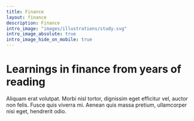 ```yaml
---
title: Finance
layout: finance
description: Finance
intro_image: "images/illustrations/study.svg"
intro_image_absolute: true
intro_image_hide_on_mobile: true
---
```


# Learnings in finance from years of reading

Aliquam erat volutpat. Morbi nisl tortor, dignissim eget efficitur vel, auctor non felis. Fusce quis viverra mi. Aenean quis massa pretium, ullamcorper nisi eget, hendrerit odio.
